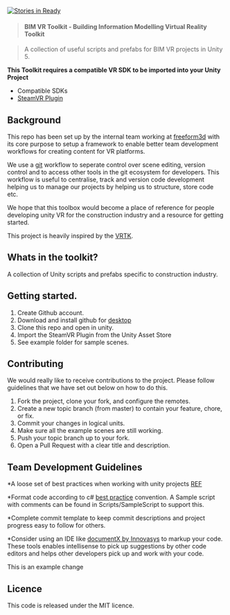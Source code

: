 [![Stories in Ready](https://badge.waffle.io/bigdoods/BIM-VR-Toolkit.png?label=ready&title=Ready)](https://waffle.io/bigdoods/BIM-VR-Toolkit)
> #### BIM VR Toolkit - Building Information Modelling Virtual Reality Toolkit

> A collection of useful scripts and prefabs for BIM VR projects in Unity 5.

**This Toolkit requires a compatible VR SDK to be imported into your Unity Project**

  * Compatible SDKs
   * [SteamVR Plugin]


## Background

This repo has been set up by the internal team working at [freeform3d] with its core purpose to setup a framework to enable better team development workflows for creating content for VR platforms.

We use a [git] workflow to seperate control over scene editing, version control and to access other tools in the git ecosystem for developers. This workflow is useful to centralise, track and version code development helping us to manage our projects by helping us to structure, store code etc.

We hope that this toolbox would become a place of reference for people developing unity VR for the construction industry and a resource for getting started.

This project is heavily inspired by the [VRTK].


## Whats in the toolkit?

A collection of Unity scripts and prefabs specific to construction industry.


## Getting started.

1. Create Github account.
2. Download and install github for [desktop]
3. Clone this repo and open in unity.
4. Import the SteamVR Plugin from the Unity Asset Store
5. See example folder for sample scenes.


## Contributing

We would really like to receive contributions to the project. Please follow guidelines that we have set out below on how to do this.

1. Fork the project, clone your fork, and configure the remotes.
2. Create a new topic branch (from master) to contain your feature, chore, or fix.
3. Commit your changes in logical units.
4. Make sure all the example scenes are still working.
5. Push your topic branch up to your fork.
6. Open a Pull Request with a clear title and description.



## Team Development Guidelines

*A loose set of best practices when working with unity projects [REF]

*Format code according to c# [best practice] convention. A Sample script with comments can be found in Scripts/SampleScript to support this.

*Complete commit template to keep commit descriptions and project progress easy to follow for others.

*Consider using an IDE like [documentX by Innovasys] to markup your code. These tools enables intellisense to pick up suggestions by other code editors and helps other developers pick up and work with your code.

This is an example change

## Licence
This code is released under the MIT licence.

[SteamVR Plugin]: https://www.assetstore.unity3d.com/en/#!/content/32647
[freeform3d]: http://www.freeform3d.co.uk/
[git]: https://guides.github.com/introduction/flow/
[VRTK]: https://github.com/thestonefox/VRTK
[desktop]: https://desktop.github.com/
[REF]: http://www.glenstevens.ca/unity3d-best-practices/
[best practice]: http://wiki.unity3d.com/index.php/Csharp_Coding_Guidelines
[documentX by Innovasys]: http://www.innovasys.com/product/dx/csdocumentation
